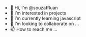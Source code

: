 - 👋 Hi, I’m @souzaffluan
- 👀 I’m interested in projects
- 🌱 I’m currently learning  javascript
- 💞️ I’m looking to collaborate on ...
- 📫 How to reach me ...

<!---
souzaffluan/souzaffluan is a ✨ special ✨ repository because its `README.md` (this file) appears on your GitHub profile.
You can click the Preview link to take a look at your changes.
--->

